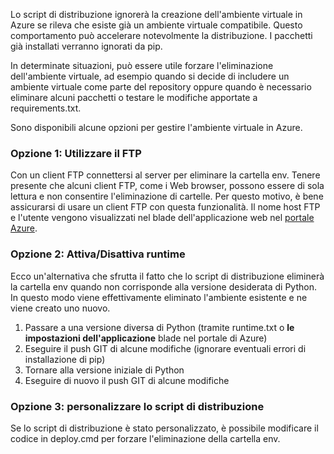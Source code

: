 Lo script di distribuzione ignorerà la creazione dell'ambiente virtuale in Azure se rileva che esiste già un ambiente virtuale compatibile. Questo comportamento può accelerare notevolmente la distribuzione. I pacchetti già installati verranno ignorati da pip.

In determinate situazioni, può essere utile forzare l'eliminazione dell'ambiente virtuale, ad esempio quando si decide di includere un ambiente virtuale come parte del repository oppure quando è necessario eliminare alcuni pacchetti o testare le modifiche apportate a requirements.txt.

Sono disponibili alcune opzioni per gestire l'ambiente virtuale in Azure.

### Opzione 1: Utilizzare il FTP

Con un client FTP connettersi al server per eliminare la cartella env. Tenere presente che alcuni client FTP, come i Web browser, possono essere di sola lettura e non consentire l'eliminazione di cartelle. Per questo motivo, è bene assicurarsi di usare un client FTP con questa funzionalità. Il nome host FTP e l'utente vengono visualizzati nel blade dell'applicazione web nel [portale Azure](https://portal.azure.com).

### Opzione 2: Attiva/Disattiva runtime

Ecco un'alternativa che sfrutta il fatto che lo script di distribuzione eliminerà la cartella env quando non corrisponde alla versione desiderata di Python. In questo modo viene effettivamente eliminato l'ambiente esistente e ne viene creato uno nuovo.

1. Passare a una versione diversa di Python (tramite runtime.txt o **le impostazioni dell'applicazione** blade nel portale di Azure)
1. Eseguire il push GIT di alcune modifiche (ignorare eventuali errori di installazione di pip)
1. Tornare alla versione iniziale di Python
1. Eseguire di nuovo il push GIT di alcune modifiche

### Opzione 3: personalizzare lo script di distribuzione

Se lo script di distribuzione è stato personalizzato, è possibile modificare il codice in deploy.cmd per forzare l'eliminazione della cartella env.

<!---HONumber=July15_HO3-->